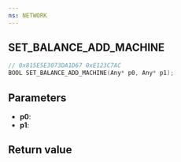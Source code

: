 ```yaml
---
ns: NETWORK
---
```

## SET_BALANCE_ADD_MACHINE

```c
// 0x815E5E3073DA1D67 0xE123C7AC
BOOL SET_BALANCE_ADD_MACHINE(Any* p0, Any* p1);
```


## Parameters
* **p0**: 
* **p1**: 

## Return value
